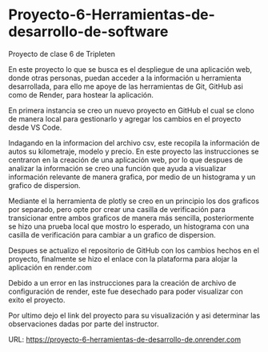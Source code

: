 # Proyecto-6-Herramientas-de-desarrollo-de-software
Proyecto de clase 6 de Tripleten

En este proyecto lo que se busca es el despliegue de una aplicación web, donde otras personas, puedan acceder a la información u herramienta desarrollada, para ello me apoye de las herramientas de Git, GitHub asi como de Render, para hostear la aplicación.

En primera instancia se creo un nuevo proyecto en GitHub el cual se clono de manera local para gestionarlo y agregar los cambios en el proyecto desde VS Code. 

Indagando en la informacion del archivo csv, este recopila la información de autos su kilometraje, modelo y precio. En este proyecto las instrucciones se centraron en la creación de una aplicación web, por lo que despues de analizar la información se creo una función que ayuda a visualizar información relevante de manera grafica, por medio de un histograma y un grafico de dispersion.  

Mediante el la herramienta de plotly se creo en un principio los dos graficos por separado, pero opte por crear una casilla de verificación para transicionar entre ambos graficos de manera más sencilla, posteriormente se hizo una prueba local que mostro lo esperado, un histograma con una casilla de verificación para cambiar a un grafico de dispersion.

Despues se actualizo el repositorio de GitHub con los cambios hechos en el proyecto, finalmente se hizo el enlace con la plataforma para alojar la aplicación en render.com

Debido a un error en las instrucciones para la creación de archivo de configuración de render, este fue desechado para poder visualizar con exito el proyecto.

Por ultimo dejo el link del proyecto para su visualización y asi determinar las observaciones dadas por parte del instructor.

URL: https://proyecto-6-herramientas-de-desarrollo-de.onrender.com